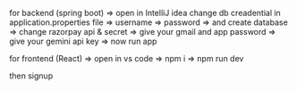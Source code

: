 for backend (spring boot)
=> open in IntelliJ idea
change db creadential in application.properties file
=> username
=> password
=> and create database
=> change razorpay api & secret
=> give your gmail and app password
=> give your gemini api key
=> now run app

for frontend (React)
=> open in vs code
=> npm i
=> npm run dev 


then signup
